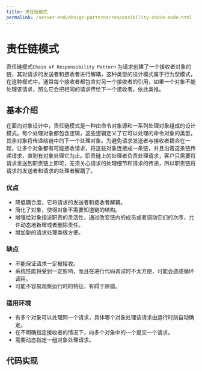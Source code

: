 ```yaml
---
title: 责任链模式
permalink: /server-end/design-patterns/responsibility-chain-mode.html
---
```


# 责任链模式

责任链模式`Chain of Responsibility Pattern`
为请求创建了一个接收者对象的链，其对请求的发送者和接收者进行解耦，这种类型的设计模式属于行为型模式，在这种模式中，通常每个接收者都包含对另一个接收者的引用，如果一个对象不能处理该请求，那么它会把相同的请求传给下一个接收者，依此类推。

## 基本介绍

在面向对象设计中，责任链模式是一种由命令对象源和一系列处理对象组成的设计模式。每个处理对象都包含逻辑，这些逻辑定义了它可以处理的命令对象的类型，其余对象将传递给链中的下一个处理对象。为避免请求发送者与接收者耦合在一起，让多个对象都有可能接收请求，将这些对象连接成一条链，并且沿着这条链传递请求，直到有对象处理它为止。职责链上的处理者负责处理请求，客户只需要将请求发送到职责链上即可，无须关心请求的处理细节和请求的传递，所以职责链将请求的发送者和请求的处理者解耦了。

### 优点

- 降低耦合度，它将请求的发送者和接收者解耦。
- 简化了对象，使得对象不需要知道链的结构。
- 增强给对象指派职责的灵活性，通过改变链内的成员或者调动它们的次序，允许动态地新增或者删除责任。
- 增加新的请求处理类很方便。

### 缺点

- 不能保证请求一定被接收。
- 系统性能将受到一定影响，而且在进行代码调试时不太方便，可能会造成循环调用。
- 可能不容易观察运行时的特征，有碍于除错。

### 适用环境

- 有多个对象可以处理同一个请求，具体哪个对象处理该请求由运行时刻自动确定。
- 在不明确指定接收者的情况下，向多个对象中的一个提交一个请求。
- 需要动态指定一组对象处理请求。

## 代码实现
